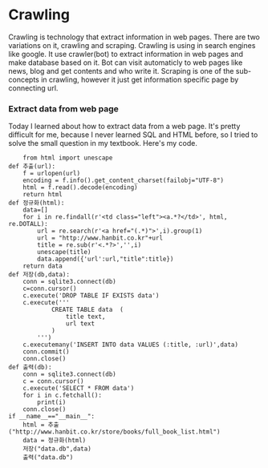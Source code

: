 # Crawling
Crawling is technology that extract information in web pages. 
There are two variations on it, crawling and scraping.
Crawling is using in search engines like google. 
It use crawler(bot) to extract information in web pages and make database based on it. 
Bot can visit automaticly to web pages like news, blog and get contents and who write it.
Scraping is one of the sub-concepts in crawling, however it just get information specific page by connecting url.

### Extract data from web page
Today I learned about how to extract data from a web page.
It's pretty difficult for me, because I never learned SQL and HTML before, so I tried to solve the small question in my textbook. Here's my code. 

```
    from html import unescape
def 추출(url):
    f = urlopen(url)
    encoding = f.info().get_content_charset(failobj="UTF-8")
    html = f.read().decode(encoding)
    return html
def 정규화(html):
    data=[]
    for i in re.findall(r'<td class="left"><a.*?</td>', html, re.DOTALL):
        url = re.search(r'<a href="(.*)">',i).group(1)
        url = "http://www.hanbit.co.kr"+url
        title = re.sub(r'<.*?>','',i)
        unescape(title)
        data.append({'url':url,"title":title})
    return data
def 저장(db,data):
    conn = sqlite3.connect(db)
    c=conn.cursor()
    c.execute('DROP TABLE IF EXISTS data')
    c.execute('''
            CREATE TABLE data  (
                title text,
                url text
            )
        ''')
    c.executemany('INSERT INTO data VALUES (:title, :url)',data)
    conn.commit()
    conn.close()
def 출력(db):
    conn = sqlite3.connect(db)
    c = conn.cursor()
    c.execute('SELECT * FROM data')
    for i in c.fetchall():
        print(i)
    conn.close()
if __name__=="__main__":
    html = 추출("http://www.hanbit.co.kr/store/books/full_book_list.html")
    data = 정규화(html)
    저장("data.db",data)
    출력("data.db")
```